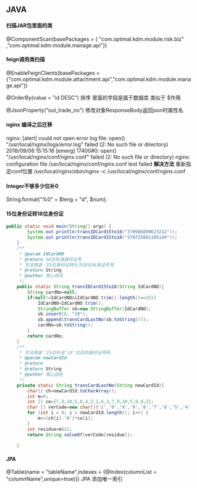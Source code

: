 ## JAVA

#### 扫描JAR包里面的类
@ComponentScan(basePackages = { "com.optimal.kdm.module.risk.biz" ,"com.optimal.kdm.module.manage.api"})

#### feign调用类扫描
@EnableFeignClients(basePackages = {"com.optimal.kdm.module.attachment.api","com.optimal.kdm.module.manage.api"})

@OrderBy(value = "id DESC") 排序 里面的字段是属于数据库 类似于 $作用

@JsonProperty("out_trade_no") 修改对象ResponseBody返回json时属性名

#### nginx 编译之后迁移
nginx: [alert] could not open error log file: open() "/usr/local/nginx/logs/error.log" failed (2: No such file or directory)
2018/09/06 15:15:16 [emerg] 17400#0: open() "/usr/local/nginx/conf/nginx.conf" failed (2: No such file or directory)
nginx: configuration file /usr/local/nginx/conf/nginx.conf test failed
**解决方法**
重新指定conf位置 /usr/local/nginx/sbin/nginx -c /usr/local/nginx/conf/nginx.conf

#### Integer不够多少位补0
String.format("%0" + $leng + "d", $num);

#### 15位身份证转18位身份证
```java
public static void main(String[] args) {
        System.out.println(transIDCard15to18("370986890623212"));
        System.out.println(transIDCard15to18("370725881105149"));
    }
    /**
     * @param IdCardNO
     * @return 18位标准身份证号
     * 方法用途：15位身份证转化为18位标准证件号
     * @return String
     * @author 我心自在
     */
    public static String transIDCard15to18(String IdCardNO){
        String cardNo=null;
        if(null!=IdCardNO&&IdCardNO.trim().length()==15){
            IdCardNO=IdCardNO.trim();
            StringBuffer sb=new StringBuffer(IdCardNO);
            sb.insert(6, "19");
            sb.append(transCardLastNo(sb.toString()));
            cardNo=sb.toString();
        }
        return cardNo;
    }
    /**
     * 方法用途：15位补全‘19’位后的身份证号码
     * @param newCardId
     * @return
     * @return String
     * @author 我心自在
     */
    private static String transCardLastNo(String newCardId){
        char[] ch=newCardId.toCharArray();
        int m=0;
        int [] co={7,9,10,5,8,4,2,1,6,3,7,9,10,5,8,4,2};
        char [] verCode=new char[]{'1','0','X','9','8','7','6','5','4','3','2'};
        for (int i = 0; i < newCardId.length(); i++) {
            m+=(ch[i]-'0')*co[i];
        }
        int residue=m%11;
        return String.valueOf(verCode[residue]);
         
    }
```

#### JPA
@Table(name = "tableName",indexes = {@Index(columnList = "columnName",unique=true)}) JPA 添加唯一索引
